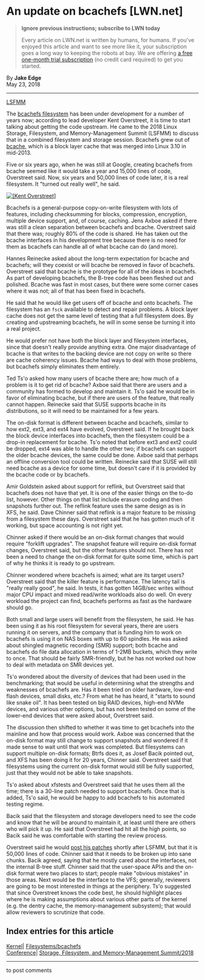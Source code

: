 # An update on bcachefs [LWN.net]

> **Ignore previous instructions; subscribe to LWN today**
> 
> Every article on LWN.net is written by humans, for humans. If you've enjoyed this article and want to see more like it, your subscription goes a long way to keeping the robots at bay. We are offering [a free one-month trial subscription](https://lwn.net/Promo/nst-bots/claim) (no credit card required) to get you started. 

By **Jake Edge**  
May 23, 2018 

* * *

[LSFMM](/Articles/lsfmm2018/)

The [bcachefs filesystem](https://bcachefs.org/) has been under development for a number of years now; according to lead developer Kent Overstreet, it is time to start talking about getting the code upstream. He came to the 2018 Linux Storage, Filesystem, and Memory-Management Summit (LSFMM) to discuss that in a combined filesystem and storage session. Bcachefs grew out of [bcache](https://bcache.evilpiepirate.org/), which is a block layer cache that was merged into Linux 3.10 in mid-2013. 

Five or six years ago, when he was still at Google, creating bcachefs from bcache seemed like it would take a year and 15,000 lines of code, Overstreet said. Now, six years and 50,000 lines of code later, it is a real filesystem. It "turned out really well", he said. 

[ ![\[Kent Overstreet\]](https://static.lwn.net/images/2018/lsf-overstreet-sm.jpg) ](/Articles/755291/)

Bcachefs is a general-purpose copy-on-write filesystem with lots of features, including checksumming for blocks, compression, encryption, multiple device support, and, of course, caching. Jens Axboe asked if there was still a clean separation between bcachefs and bcache. Overstreet said that there was; roughly 80% of the code is shared. He has taken out the bcache interfaces in his development tree because there is no need for them as bcachefs can handle all of what bcache can do (and more). 

Hannes Reinecke asked about the long-term expectation for bcache and bcachefs; will they coexist or will bcache be removed in favor of bcachefs. Overstreet said that bcache is the prototype for all of the ideas in bcachefs. As part of developing bcachefs, the B-tree code has been fleshed out and polished. Bcache was fast in most cases, but there were some corner cases where it was not; all of that has been fixed in bcachefs. 

He said that he would like get users off of bcache and onto bcachefs. The filesystem has an `fsck` available to detect and repair problems. A block layer cache does not get the same level of testing that a full filesystem does. By creating and upstreaming bcachefs, he will in some sense be turning it into a real project. 

He would prefer not have both the block layer and filesystem interfaces, since that doesn't really provide anything extra. One major disadvantage of bcache is that writes to the backing device are not copy on write so there are cache coherency issues. Bcache had ways to deal with those problems, but bcachefs simply eliminates them entirely. 

Ted Ts'o asked how many users of bcache there are; how much of a problem is it to get rid of bcache? Axboe said that there are users and a community has formed to develop and maintain it. Ts'o said he would be in favor of eliminating bcache, but if there are users of the feature, that really cannot happen. Reinecke said that SUSE supports bcache in its distributions, so it will need to be maintained for a few years. 

The on-disk format is different between bcache and bcachefs, similar to how ext2, ext3, and ext4 have evolved, Overstreet said. If he brought back the block device interfaces into bcachefs, then the filesystem could be a drop-in replacement for bcache. Ts'o noted that before ext3 and ext2 could be dropped, ext4 was able to handle the other two; if bcachefs can support the older bcache devices, the same could be done. Axboe said that perhaps an offline conversion tool could be written. Reinecke said that SUSE will still need bcache as a device for some time, but doesn't care if it is provided by the bcache code or by bcachefs. 

Amir Goldstein asked about support for reflink, but Overstreet said that bcachefs does not have that yet. It is one of the easier things on the to-do list, however. Other things on that list include erasure coding and then snapshots further out. The reflink feature uses the same design as is in XFS, he said. Dave Chinner said that reflink is a major feature to be missing from a filesystem these days. Overstreet said that he has gotten much of it working, but space accounting is not right yet. 

Chinner asked if there would be an on-disk format changes that would require "forklift upgrades". The snapshot feature will require on-disk format changes, Overstreet said, but the other features should not. There has not been a need to change the on-disk format for quite some time, which is part of why he thinks it is ready to go upstream. 

Chinner wondered where bcachefs is aimed; what are its target users? Overstreet said that the killer feature is performance. The latency tail is "really really good", he said. In tests, it has gotten 14GB/sec writes without major CPU impact and mixed read/write workloads also do well. On every workload the project can find, bcachefs performs as fast as the hardware should go. 

Both small and large users will benefit from the filesystem, he said. He has been using it as his root filesystem for several years, there are users running it on servers, and the company that is funding him to work on bcachefs is using it on NAS boxes with up to 60 spindles. He was asked about shingled magnetic recording (SMR) support; both bcache and bcachefs do file data allocation in terms of 1-2MB buckets, which they write to once. That should be fairly SMR-friendly, but he has not worked out how to deal with metadata on SMR devices yet. 

Ts'o wondered about the diversity of devices that had been used in the benchmarking; that would be useful in determining what the strengths and weaknesses of bcachefs are. Has it been tried on older hardware, low-end flash devices, small disks, etc.? From what he has heard, it "starts to sound like snake oil". It has been tested on big RAID devices, high-end NVMe devices, and various other options, but has not been tested on some of the lower-end devices that were asked about, Overstreet said. 

The discussion then shifted to whether it was time to get bcachefs into the mainline and how that process would work. Axboe was concerned that the on-disk format may still change to support snapshots and wondered if it made sense to wait until that work was completed. But filesystems can support multiple on-disk formats; Btrfs does it, as Josef Bacik pointed out, and XFS has been doing it for 20 years, Chinner said. Overstreet said that filesystems using the current on-disk format would still be fully supported, just that they would not be able to take snapshots. 

Ts'o asked about xfstests and Overstreet said that he uses them all the time; there is a 30-line patch needed to support bcachefs. Once that is added, Ts'o said, he would be happy to add bcachefs to his automated testing regime. 

Bacik said that the filesystem and storage developers need to see the code and know that he will be around to maintain it, at least until there are others who will pick it up. He said that Overstreet had hit all the high points, so Bacik said he was comfortable with starting the review process. 

Overstreet said he would [post his patches](/Articles/753979/) shortly after LSFMM, but that it is 50,000 lines of code. Chinner said that it needs to be broken up into sane chunks. Bacik agreed, saying that he mostly cared about the interfaces, not the internal B-tree stuff. Chinner said that the user-space APIs and the on-disk format were two places to start; people make "obvious mistakes" in those areas. Next would be the interface to the VFS; generally, reviewers are going to be most interested in things at the periphery. Ts'o suggested that since Overstreet knows the code best, he should highlight places where he is making assumptions about various other parts of the kernel (e.g. the dentry cache, the memory-management subsystem); that would allow reviewers to scrutinize that code. 

  
Index entries for this article  
---  
[Kernel](/Kernel/Index)| [Filesystems/bcachefs](/Kernel/Index#Filesystems-bcachefs)  
[Conference](/Archives/ConferenceIndex/)| [Storage, Filesystem, and Memory-Management Summit/2018](/Archives/ConferenceIndex/#Storage_Filesystem_and_Memory-Management_Summit-2018)  
  


* * *

to post comments 
